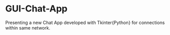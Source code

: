 # GUI-Chat-App
Presenting a new Chat App developed with Tkinter{Python} for connections within same network.
